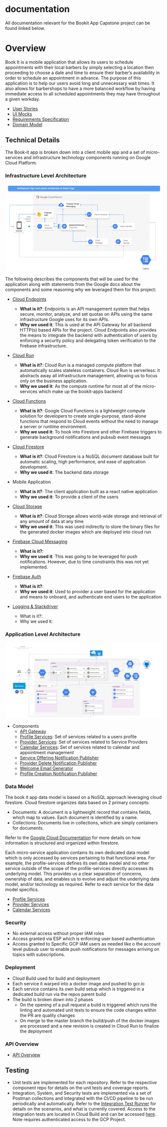 # documentation

All documentation relevant for the Bookit App Capstone project can be found linked below.

# Overview

Book It is a mobile application that allows its users to schedule appointments with their local barbers by simply selecting a location then proceeding to choose a date and time to ensure their barber’s availability in order to schedule an appointment in advance. The purpose of this application is to help our users avoid long and unnecessary wait times. It also allows for barbershops to have a more balanced workflow by having immediate access to all scheduled appointments they may have throughout a given workday.

- [User Stories](./user-stories)
- [UI Mocks]()
- [Requirements Specification]()
- [Domain Model]()

## Technical Details

The Book-it app is broken down into a client mobile app and a set of micro-services and infrastructure technology components running on Google Cloud Platform.

### Infrastructure Level Architecture

[![architecture](./images/architecture/high-level-architecture.png)](./images/high-level-architecture.png)

The following describes the components that will be used for the application along with statements from the Google docs about the components and some reasoning why we leveraged them for this project:

- [Cloud Endpoints](https://cloud.google.com/endpoints/docs/)
    - **What is it?**: Endpoints is an API management system that helps secure, monitor, analyze, and set quotas on APIs using the same infrastructure Google uses for its own APIs.
    - **Why we used it**: This is used at the API Gateway for all backend HTTP(s) based APIs for the project. Cloud Endpoints also provides the means to integrate the backend with authentication of users by enforcing a security policy and delegating token verification to the firebase infrastructure.

- [Cloud Run](https://cloud.google.com/run/docs/)
    - **What is it?**: Cloud Run is a managed compute platform that automatically scales stateless containers. Cloud Run is serverless: it abstracts away all infrastructure management, allowing us to focus only on the business application.
    - **Why we used it**: As the compute runtime for most all of the micro-services which make up the bookit-apps backend

- [Cloud Functions](https://cloud.google.com/functions/docs/)
    - **What is it?**: Google Cloud Functions is a lightweight compute solution for developers to create single-purpose, stand-alone functions that respond to Cloud events without the need to manage a server or runtime environment.
    - **Why we used it**: To hook into Firestore and other Firebase triggers to generate background notifications and pubsub event messages
    
- [Cloud Firestore](https://cloud.google.com/firestore/docs/) 
    - **What is it?**: Cloud Firestore is a NoSQL document database built for automatic scaling, high performance, and ease of application development.
    - **Why we used it**: The backend data storage

- Mobile Application
    - **What is it?**: The client application built as a react native application
    - **Why we used it**: To provide a client of the users

- [Cloud Storage](https://cloud.google.com/storage/docs/) 
    - **What is it?**: Cloud Storage allows world-wide storage and retrieval of any amount of data at any time
    - **Why we used it**: This was used indirectly to store the binary files for the generated docker images which are deployed into cloud run

- [Firebase Cloud Messaging]()
    - **What is it?**:
    - **Why we used it**: This was going to be leveraged for push notifications. However, due to time constraints this was not yet implemented.

- [Firebase Auth]()
    - **What is it?**:
    - **Why we used it**: Used to provider a user based for the application and means to onboard, and authenticate end users to the application

- [Logging & Stackdriver]()
    - What is it?:
    - Why we used it:

### Application Level Architecture

[![architecture](./images/architecture/detailed-architecture.png)](./images/detailed-architecture.png)

- Components
  - [API Gateway](https://github.com/bookit-app/api-gateway)
  - [Profile Services](https://github.com/bookit-app/profile-services): Set of services related to a users profile
  - [Provider Services](https://github.com/bookit-app/profile-services): Set of services related to Service Providers
  - [Calendar Services](https://github.com/bookit-app/profile-services): Set of services related to calendar and appointment management
  - [Service Offering Notification Publisher](https://github.com/bookit-app/service-offering-notification-publisher)
  - [Provider Delete Notification Publisher](https://github.com/bookit-app/provider-delete-notification-publisher)
  - [Welcome Email Generator](https://github.com/bookit-app/welcome-email-function)
  - [Profile Creation Notification Publisher](https://github.com/bookit-app/profile-create-event-publisher)

### Data Model

The book it app data model is based on a NoSQL approach leveraging cloud firestore. Cloud firestore organizes data based on 2 primary concepts:

- Documents: A document is a lightweight record that contains fields, which map to values. Each document is identified by a name.
- Collections: Documents live in collections, which are simply containers for documents.

Refer to the [Google Cloud Documentation](https://cloud.google.com/firestore/docs/data-model) for more details on how information is structured and organized within firestore.

Each micro-service application contains its own dedicated data model which is only accessed by services pertaining to that functional area. For example, the profile-services defines its own data model and no other service outside of the scope of the profile-services directly accesses its underlying model. This provides us a clear separation of concerns, ownership of data, and enables us to evolve and adjust the underlying data model, and/or technology as required. Refer to each service for the data model specifics.

- [Profile Services](https://github.com/bookit-app/profile-services#Data-Model)
- [Provider Services](https://github.com/bookit-app/provider-services#Data-Model)
- [Calendar Services](https://github.com/bookit-app/calendar-services#Data-Model)

### Security

- No external access without proper IAM roles
- Access granted via ESP which is enforcing user based authentication
- Access granted to Specific GCP IAM users as needed like o the account level pubsub user to enable push notifications for messages arriving on topics with subscriptions.

### Deployment

- Cloud Build used for build and deployment
- Each service it warped into a docker image and pushed to gcr.io
- Each service contains its own build setup which is triggered in a dedicated build run via the repos parent build
- The build is broken down into 2 phases
  - On the opening of a pull request a build is triggered which runs the linting and automated unit tests to ensure the code changes within the PR are quality changes
  - On merge to the master branch the build/push of the docker images are processed and a new revision is created in Cloud Run to finalize the deployment

### API Overview

- [API Overview](https://endpointsportal.sweng-581-capstone.cloud.goog/)

## Testing

- Unit tests are implemented for each repository. Refer to the respective component repo for details on the unit tests and coverage reports.
- Integration, System, and Security tests are implemented via a set of Postman collections and integrated with the CI/CD pipeline to be run periodically and automatically. Refer to the [Integration Test Runner](https://github.com/bookit-app/integration-test-runner) for details on the scenarios, and what is currently covered. Access to the integration tests are located in Cloud Build and can be accessed [here](https://console.cloud.google.com/cloud-build/builds?project=bookit-app-260021&query=tags%3D%20%22integration-tests%22). Note requires authenticated access to the GCP Project.
